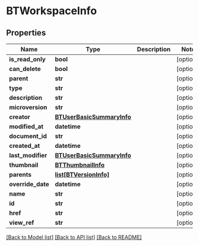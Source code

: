 # BTWorkspaceInfo

## Properties
Name | Type | Description | Notes
------------ | ------------- | ------------- | -------------
**is_read_only** | **bool** |  | [optional] 
**can_delete** | **bool** |  | [optional] 
**parent** | **str** |  | [optional] 
**type** | **str** |  | [optional] 
**description** | **str** |  | [optional] 
**microversion** | **str** |  | [optional] 
**creator** | [**BTUserBasicSummaryInfo**](BTUserBasicSummaryInfo.md) |  | [optional] 
**modified_at** | **datetime** |  | [optional] 
**document_id** | **str** |  | [optional] 
**created_at** | **datetime** |  | [optional] 
**last_modifier** | [**BTUserBasicSummaryInfo**](BTUserBasicSummaryInfo.md) |  | [optional] 
**thumbnail** | [**BTThumbnailInfo**](BTThumbnailInfo.md) |  | [optional] 
**parents** | [**list[BTVersionInfo]**](BTVersionInfo.md) |  | [optional] 
**override_date** | **datetime** |  | [optional] 
**name** | **str** |  | [optional] 
**id** | **str** |  | [optional] 
**href** | **str** |  | [optional] 
**view_ref** | **str** |  | [optional] 

[[Back to Model list]](../README.md#documentation-for-models) [[Back to API list]](../README.md#documentation-for-api-endpoints) [[Back to README]](../README.md)


